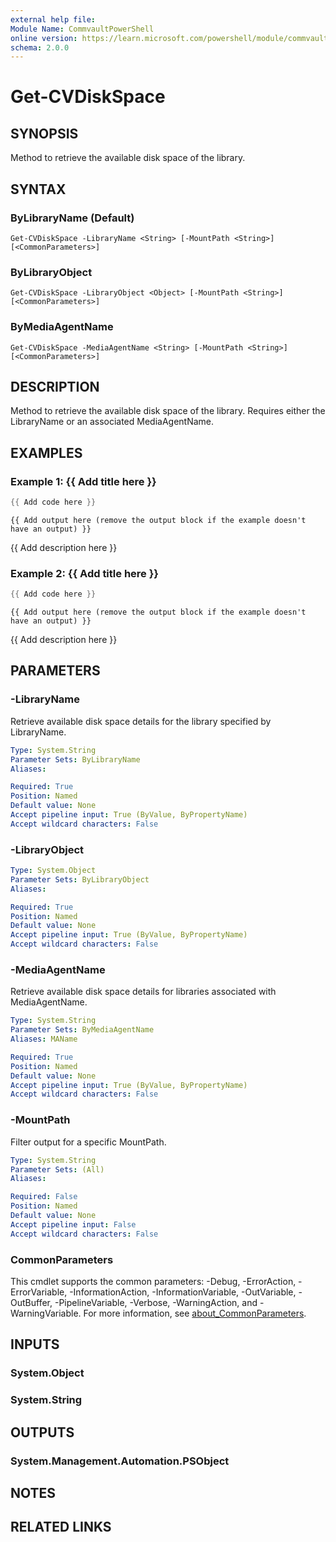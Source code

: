 ```yaml
---
external help file:
Module Name: CommvaultPowerShell
online version: https://learn.microsoft.com/powershell/module/commvaultpowershell/get-cvdiskspace
schema: 2.0.0
---
```


# Get-CVDiskSpace

## SYNOPSIS
Method to retrieve the available disk space of the library.

## SYNTAX

### ByLibraryName (Default)
```
Get-CVDiskSpace -LibraryName <String> [-MountPath <String>] [<CommonParameters>]
```

### ByLibraryObject
```
Get-CVDiskSpace -LibraryObject <Object> [-MountPath <String>] [<CommonParameters>]
```

### ByMediaAgentName
```
Get-CVDiskSpace -MediaAgentName <String> [-MountPath <String>] [<CommonParameters>]
```

## DESCRIPTION
Method to retrieve the available disk space of the library.
Requires either the LibraryName or an associated MediaAgentName.

## EXAMPLES

### Example 1: {{ Add title here }}
```powershell
{{ Add code here }}
```

```output
{{ Add output here (remove the output block if the example doesn't have an output) }}
```

{{ Add description here }}

### Example 2: {{ Add title here }}
```powershell
{{ Add code here }}
```

```output
{{ Add output here (remove the output block if the example doesn't have an output) }}
```

{{ Add description here }}

## PARAMETERS

### -LibraryName
Retrieve available disk space details for the library specified by LibraryName.

```yaml
Type: System.String
Parameter Sets: ByLibraryName
Aliases:

Required: True
Position: Named
Default value: None
Accept pipeline input: True (ByValue, ByPropertyName)
Accept wildcard characters: False
```

### -LibraryObject


```yaml
Type: System.Object
Parameter Sets: ByLibraryObject
Aliases:

Required: True
Position: Named
Default value: None
Accept pipeline input: True (ByValue, ByPropertyName)
Accept wildcard characters: False
```

### -MediaAgentName
Retrieve available disk space details for libraries associated with MediaAgentName.

```yaml
Type: System.String
Parameter Sets: ByMediaAgentName
Aliases: MAName

Required: True
Position: Named
Default value: None
Accept pipeline input: True (ByValue, ByPropertyName)
Accept wildcard characters: False
```

### -MountPath
Filter output for a specific MountPath.

```yaml
Type: System.String
Parameter Sets: (All)
Aliases:

Required: False
Position: Named
Default value: None
Accept pipeline input: False
Accept wildcard characters: False
```

### CommonParameters
This cmdlet supports the common parameters: -Debug, -ErrorAction, -ErrorVariable, -InformationAction, -InformationVariable, -OutVariable, -OutBuffer, -PipelineVariable, -Verbose, -WarningAction, and -WarningVariable. For more information, see [about_CommonParameters](http://go.microsoft.com/fwlink/?LinkID=113216).

## INPUTS

### System.Object

### System.String

## OUTPUTS

### System.Management.Automation.PSObject

## NOTES

## RELATED LINKS

